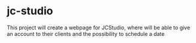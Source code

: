 # jc-studio
This project will create a webpage for JCStudio, where will be able to give an account to their clients and the possibility to schedule a date
